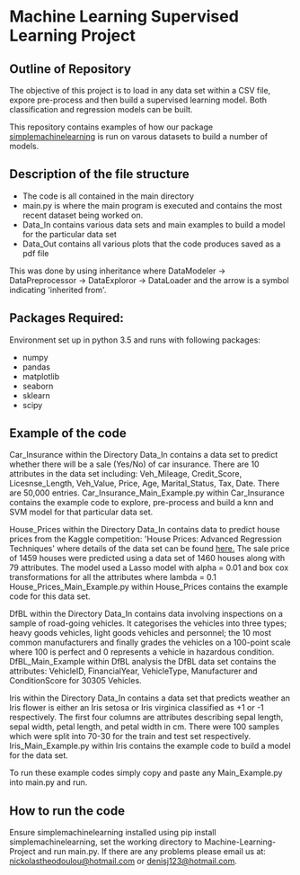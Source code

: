 # Machine Learning Supervised Learning Project #

## Outline of Repository ##
The objective of this project is to load in any data set within a CSV file, expore pre-process and then build a supervised
learning model. Both classification and regression models can be built. 

This repository contains examples of how our package [simplemachinelearning](https://github.com/nickolastheodoulou/simplemachinelearning.git) is run on varous datasets to build a number of models.

## Description of the file structure ##

* The code is all contained in the main directory
* main.py is where the main program is executed and contains the most recent dataset being worked on.
* Data_In contains various data sets and main examples to build a model for the particular data set
* Data_Out contains all various plots that the code produces saved as a pdf file

This was done by using inheritance where DataModeler -> DataPreprocessor -> DataExploror -> DataLoader and the arrow 
 is a symbol indicating 'inherited from'. 

## Packages Required: ##
Environment set up in python 3.5 and runs with following packages:
* numpy        
* pandas       
* matplotlib   
* seaborn
* sklearn
* scipy

## Example of the code ##

Car_Insurance within the Directory Data_In contains a data set to predict whether there will be a sale (Yes/No) of car 
insurance. There are 10 attributes in the data set including: Veh_Mileage, Credit_Score, Licesnse_Length, Veh_Value, 
Price, Age, Marital_Status, Tax, Date. There are 50,000 entries. Car_Insurance_Main_Example.py within Car_Insurance 
contains the example code to explore, pre-process and build a knn and SVM model for that particular data set.

House_Prices within the Directory Data_In contains data to predict house prices from the Kaggle competition: 'House 
Prices: Advanced Regression Techniques' where details of the data set can be found [here.](https://www.kaggle.com/c/house-prices-advanced-regression-techniques) 
The sale price of 1459 houses were predicted using a data set of 1460 houses along with 79 attributes. The model used a 
Lasso model with alpha = 0.01 and box cox transformations for all the attributes where lambda = 0.1 
House_Prices_Main_Example.py within House_Prices contains the example code for this data set.

DfBL within the Directory Data_In contains data involving inspections on a sample of road-going vehicles. It categorises 
the vehicles into three types; heavy goods vehicles, light goods vehicles and personnel; the 10 most common
 manufacturers and finally grades the vehicles on a 100-point scale where 100 is perfect and 0 represents a vehicle in 
 hazardous condition. DfBL_Main_Example within DfBL analysis the DfBL data set contains the attributes: VehicleID, 
 FinancialYear, VehicleType, Manufacturer and ConditionScore for 30305 Vehicles.

Iris within the Directory Data_In contains a data set that predicts weather an Iris flower is either an Iris setosa or 
Iris virginica classified as +1 or -1 respectively. The first four columns are attributes describing sepal length, 
sepal width, petal length, and petal width in cm. There were 100 samples which were split into 70-30 for the train and 
test set respectively. Iris_Main_Example.py within Iris contains the example code to build a model for the data set.

To run these example codes simply copy and paste any Main_Example.py into main.py and run.
## How to run the code ##
Ensure simplemachinelearning installed using pip install simplemachinelearning, set the working directory to Machine-Learning-Project and run main.py. If there are any problems please email us at: <nickolastheodoulou@hotmail.com> or <denisj123@hotmail.com>.

